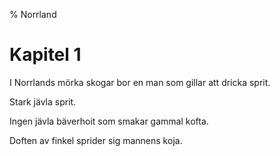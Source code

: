 % Norrland

# Kapitel 1

I Norrlands mörka skogar bor en man som gillar att dricka sprit.

Stark jävla sprit.

Ingen jävla bäverhoit som smakar gammal kofta.

Doften av finkel sprider sig mannens koja.
